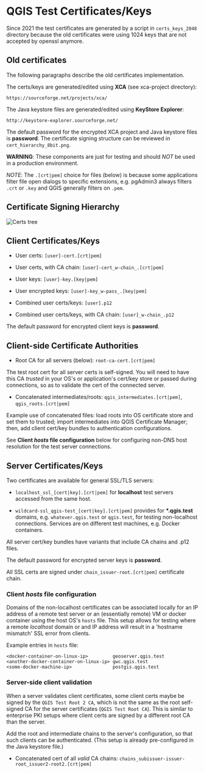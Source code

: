 # QGIS Test Certificates/Keys

Since 2021 the test certificates are generated by a script in `certs_keys_2048`
directory because the old certificates were using 1024 keys that are not
accepted by openssl anymore.

## Old certificates

The following paragraphs describe the old certificates implementation.

The certs/keys are generated/edited using **XCA** (see xca-project directory):

    https://sourceforge.net/projects/xca/

The Java keystore files are generated/edited using **KeyStore Explorer**:

    http://keystore-explorer.sourceforge.net/


The default password for the encrypted XCA project and Java keystore files is
**password**. The certificate signing structure can be reviewed in
`cert_hierarchy_8bit.png`.

**WARNING**: These components are just for testing and should _NOT_ be used
in a production environment.

*NOTE*: The `.[crt|pem]` choice for files (below) is because some applications
filter file open dialogs to specific extensions, e.g. pgAdmin3 always filters
`.crt` or `.key` and QGIS generally filters on `.pem`.

## Certificate Signing Hierarchy

![Certs tree](cert_hierarchy_8bit.png)

## Client Certificates/Keys

* User certs: `[user]-cert.[crt|pem]`

* User certs, with CA chain: `[user]-cert_w-chain_.[crt|pem]`

* User keys:  `[user]-key.[key|pem]`

* User encrypted keys:  `[user]-key_w-pass_.[key|pem]`

* Combined user certs/keys:  `[user].p12`

* Combined user certs/keys, with CA chain:  `[user]_w-chain_.p12`

The default password for encrypted client keys is **password**.

## Client-side Certificate Authorities

* Root CA for all servers (below): `root-ca-cert.[crt|pem]`

The test root cert for all server certs is self-signed. You will need to have
this CA _trusted_ in your OS's or application's cert/key store or passed during
connections, so as to validate the cert of the connected server.

* Concatenated intermediates/roots: `qgis_intermediates.[crt|pem]`,
  `qgis_roots.[crt|pem]`

Example use of concatenated files: load roots into OS certificate store and set
them to trusted; import intermediates into QGIS Certificate Manager; then, add
client cert/key bundles to authentication configurations.

See **Client _hosts_ file configuration** below for configuring non-DNS host
resolution for the test server connections.

## Server Certificates/Keys

Two certificates are available for general SSL/TLS servers:

* `localhost_ssl_[cert|key].[crt|pem]` for **localhost** test servers
  accessed from the same host.

* `wildcard-ssl_qgis-test_[cert|key].[crt|pem]` provides for
   **\*.qgis.test** domains, e.g. `whatever.qgis.test` or
  `qgis.test`, for testing non-localhost connections. Services are
  on different test machines, e.g. Docker containers.

All server cert/key bundles have variants that include CA chains and .p12 files.

The default password for encrypted server keys is **password**.

All SSL certs are signed under `chain_issuer-root.[crt|pem]` certificate chain.

### Client _hosts_ file configuration

Domains of the non-localhost certificates can be associated locally for an IP
address of a remote test server or an (essentially remote) VM or docker
container using the host OS's `hosts` file. This setup allows for testing where
a remote _localhost_ domain or and IP address will result in a 'hostname
mismatch' SSL error from clients.

Example entries in `hosts` file:

    <docker-container-on-linux-ip>         geoserver.qgis.test
    <another-docker-container-on-linux-ip> gwc.qgis.test
    <some-docker-machine-ip>               postgis.qgis.test

### Server-side client validation

When a server validates client certificates, some client certs maybe be signed
by the `QGIS Test Root 2 CA`, which is not the same as the root self-signed
CA for the server certificates (`QGIS Test Root CA`). This is similar to
enterprise PKI setups where client certs are signed by a different root CA than
the server.

Add the root and intermediate chains to the server's configuration, so that such
clients can be authenticated. (This setup is already pre-configured in the Java
keystore file.)

* Concatenated cert of all _valid_ CA chains:
  `chains_subissuer-issuer-root_issuer2-root2.[crt|pem]`
